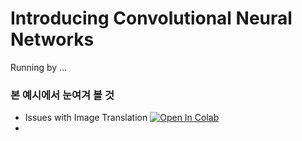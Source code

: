 # Introducing Convolutional Neural Networks 

Running by ... 



### 본 예시에서 눈여겨 볼 것 



* Issues with Image Translation [![Open In Colab](https://colab.research.google.com/assets/colab-badge.svg)](https://colab.research.google.com/github/DoranLyong/Awesome-Tensor-Architecture/blob/main/pytorch_reference/modern_cv_reference/04_Intro_CNN/01_Issues_with_image_translation.ipynb)
* 


